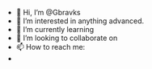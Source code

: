 - 👋 Hi, I’m @Gbravks
- 👀 I’m interested in anything advanced.
- 🌱 I’m currently learning 
- 💞️ I’m looking to collaborate on 
- 📫 How to reach me:
- 

<!---
Gbravks/Gbravks is a ✨ special ✨ repository because its `README.md` (this file) appears on your GitHub profile.
You can click the Preview link to take a look at your changes.
--->
